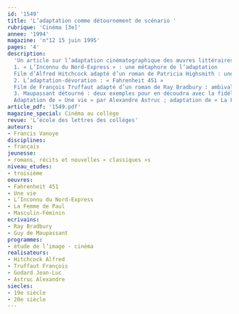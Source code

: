 ```yaml
---
id: '1549'
title: 'L’adaptation comme détournement de scénario '
rubrique: 'Cinéma [3e]'
annee: '1994'
magazine: 'n°12 15 juin 1995'
pages: '4'
description: 
  'Un article sur l’adaptation cinématographique des œuvres littéraires…
  1. « L’Inconnu du Nord-Express » : une métaphore de l’adaptation
  Film d’Alfred Hitchcock adapté d’un roman de Patricia Highsmith : une fiction fondée sur le détournement d’un scénario
  2. L’adaptation-dévoration : « Fahrenheit 451 »
  Film de François Truffaut adapté d’un roman de Ray Bradbury : ambivalence de l’adaptateur à l’égard de l’adapté
  3. Maupassant détourné : deux exemples pour en découdra avec la fidélité
  Adaptation de « Une vie » par Alexandre Astruc ; adaptation de « La Femme de Paul » par Jean-Luc Godard (« Masculin-Féminin »)'
article_pdf: '1549.pdf'
magazine_special: Cinéma au collège
revue: 'L’école des lettres des collèges'
auteurs:
- Francis Vanoye
disciplines:
- français
jeunesse:
- romans, récits et nouvelles « classiques »s
niveau_etudes:
- troisième
oeuvres:
- Fahrenheit 451
- Une vie
- L’Inconnu du Nord-Express
- La Femme de Paul
- Masculin-Féminin
ecrivains:
- Ray Bradbury
- Guy de Maupassant
programmes:
- étude de l’image - cinéma
realisateurs:
- Hitchcock Alfred
- Truffaut François
- Godard Jean-Luc
- Astruc Alexandre
siecles:
- 19e siècle
- 20e siècle
---
```

